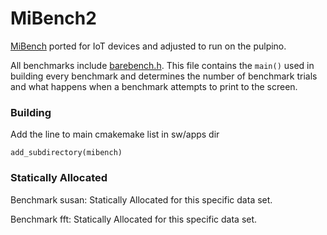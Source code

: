 # MiBench2
[MiBench](http://vhosts.eecs.umich.edu/mibench/) ported for IoT devices and adjusted to run on the pulpino.

All benchmarks include [barebench.h](barebench.h).  This file contains the `main()` used in building every benchmark and determines the number of benchmark trials and what happens when a benchmark attempts to print to the screen.

### Building

Add the line to main cmakemake list in sw/apps dir

 `add_subdirectory(mibench)`

### Statically Allocated

Benchmark susan: Statically Allocated for this specific data set.

Benchmark fft: Statically Allocated for this specific data set.


